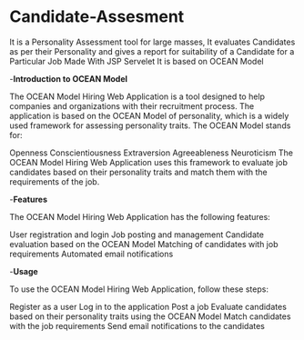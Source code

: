 # Candidate-Assesment


It is a Personality Assessment tool for large masses, It evaluates Candidates as per their Personality and gives a report for suitability of a Candidate for a Particular Job
Made With JSP Servelet
It is based on OCEAN Model 

-**Introduction to OCEAN Model**

The OCEAN Model Hiring Web Application is a tool designed to help companies and organizations with their recruitment process. The application is based on the OCEAN Model of personality, which is a widely used framework for assessing personality traits. The OCEAN Model stands for:

Openness
Conscientiousness
Extraversion
Agreeableness
Neuroticism
The OCEAN Model Hiring Web Application uses this framework to evaluate job candidates based on their personality traits and match them with the requirements of the job.

-**Features**

The OCEAN Model Hiring Web Application has the following features:

User registration and login
Job posting and management
Candidate evaluation based on the OCEAN Model
Matching of candidates with job requirements
Automated email notifications

-**Usage**

To use the OCEAN Model Hiring Web Application, follow these steps:

Register as a user
Log in to the application
Post a job
Evaluate candidates based on their personality traits using the OCEAN Model
Match candidates with the job requirements
Send email notifications to the candidates
